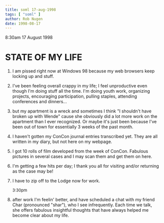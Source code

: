 ```yaml
---
title: soml 17-aug-1998
tags: [ "soml" ]
author: Rob Nugen
date: 1998-08-17
---
```


<title>State of My Life</title>

<p class=date>8:30am 17 August 1998</p>

<h1>STATE OF MY LIFE</h1>


<ol>
<p><li>I am pissed right now at Windows 98 because my web browsers keep locking up and stuff.</li>

<p><li>I've been feeling overall crappy in my life; I feel unproductive even though I'm doing stuff all the time. I'm doing youth work, organizing projects, encouraging participation, pulling staples, attending conferences and dinners...</li>

<p><li>but my apartment is a wreck and sometimes I think "I shouldn't have broken up with Wende" cause she obviously did a lot more work on the apartment than I ever recognized. Or maybe it's just been because I've been out of town for essentially 3 weeks of the past month.</li>

<p><li>I haven't gotten my ConCon journal entries transcribed yet. They are all written in my diary, but not here on my webpage.</li>

<p><li>I got 10 rolls of film developed from the week of ConCon. Fabulous pictures in several cases and I may scan them and get them on here.</li>

<p><li>I'm getting a few hits per day; I thank you all for visiting and/or returning as the case may be!</li>

<p><li>I have to zip off to the Lodge now for work.</li>

<p><font size =-1>3:30pm</font>

<p><li>after work I'm feelin' better, and have scheduled a chat with my friend Char (pronounced "shar"), who I see infrequently.  Each time we talk, she offers fabulous insightful thoughts that have always helped me become clear about my life.</li>

</ol>
</p>
